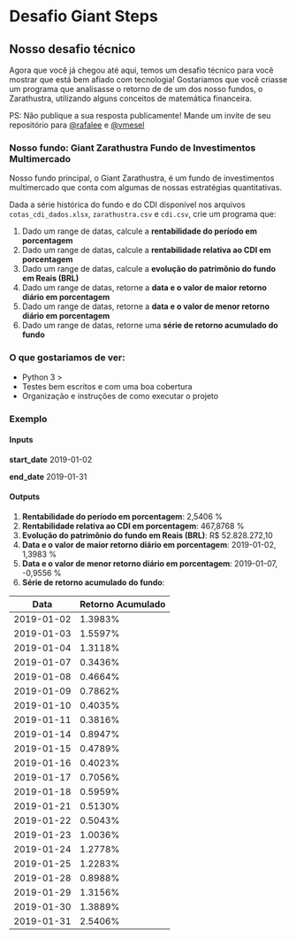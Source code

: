 # Desafio Giant Steps
## Nosso desafio técnico

Agora que você já chegou até aqui, temos um desafio técnico para você mostrar que está bem afiado com tecnologia!
Gostariamos que você criasse um programa que analisasse o retorno de de um dos nosso fundos, o Zarathustra, utilizando alguns conceitos de matemática financeira.

PS: Não publique a sua resposta publicamente! Mande um invite de seu repositório para [@rafalee](https://github.com/rafalee) e [@vmesel](https://github.com/vmesel)

### Nosso fundo: Giant Zarathustra Fundo de Investimentos Multimercado

Nosso fundo principal, o Giant Zarathustra, é um fundo de investimentos multimercado que conta 
com algumas de nossas estratégias quantitativas.

Dada a série histórica do fundo e do CDI disponível nos arquivos `cotas_cdi_dados.xlsx`, `zarathustra.csv` e `cdi.csv`, crie um programa que:

 1. Dado um range de datas, calcule a **rentabilidade do período em porcentagem**
 2. Dado um range de datas, calcule a **rentabilidade relativa ao CDI em porcentagem**
 3. Dado um range de datas, calcule a **evolução do patrimônio do fundo em Reais (BRL)**
 4. Dado um range de datas, retorne a **data e o valor de maior retorno diário em porcentagem**
 5. Dado um range de datas, retorne a **data e o valor de menor retorno diário em porcentagem**
 6. Dado um range de datas, retorne uma **série de retorno acumulado do fundo**

### O que gostariamos de ver:

- Python 3 >
- Testes bem escritos e com uma boa cobertura
- Organização e instruções de como executar o projeto


### Exemplo

#### Inputs

**start_date** 2019-01-02

**end_date** 2019-01-31

#### Outputs
1. **Rentabilidade do período em porcentagem**: 2,5406 %
2. **Rentabilidade relativa ao CDI em porcentagem**: 467,8768 %
3. **Evolução do patrimônio do fundo em Reais (BRL)**: R$ 52.828.272,10
4. **Data e o valor de maior retorno diário em porcentagem**: 2019-01-02, 1,3983 %
5. **Data e o valor de menor retorno diário em porcentagem**: 2019-01-07, -0,9556 %
6. **Série de retorno acumulado do fundo**:

 Data   | Retorno Acumulado
 ------ |   ---------------
 2019-01-02  | 1.3983%
 2019-01-03  |	1.5597%
 2019-01-04  |	1.3118%
 2019-01-07  |	0.3436%
 2019-01-08  |	0.4664%
 2019-01-09  |	0.7862%
 2019-01-10  |	0.4035%
 2019-01-11  |	0.3816%
 2019-01-14  |	0.8947%
 2019-01-15  |	0.4789%
 2019-01-16  |	0.4023%
 2019-01-17  |	0.7056%
 2019-01-18  |	0.5959%
 2019-01-21  |	0.5130%
 2019-01-22  |	0.5043%
 2019-01-23  |	1.0036%
 2019-01-24  |	1.2778%
 2019-01-25  |	1.2283%
 2019-01-28  |	0.8988%
 2019-01-29  |	1.3156%
 2019-01-30  |	1.3889%
 2019-01-31  |	2.5406%
